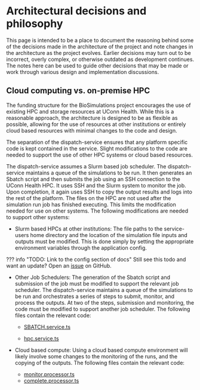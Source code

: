 # Architectural decisions and philosophy

This page is intended to be a place to document the reasoning behind some of the decisions made in the architecture of the project and note changes in the architecture as the project evolves. Earlier decisions may turn out to be incorrect, overly complex, or otherwise outdated as development continues. The notes here can be used to guide other decisions that may be made or work through various design and implementation discussions.

## Cloud computing vs. on-premise HPC

The funding structure for the BioSimulations project encourages the use of existing HPC and storage resources at UConn Health. While this is a reasonable approach, the architecture is designed to be as flexible as possible, allowing for the use of resources at other institutions or entirely cloud based resources with minimal changes to the code and design.

The separation of the dispatch-service ensures that any platform specific code is kept contained in the service. Slight modifications to the code are needed to support the use of other HPC systems or cloud based resources.

The dispatch-service assumes a Slurm based job scheduler. The dispatch-service maintains a queue of the simulations to be run. It then generates an Sbatch script and then submits the job using an SSH connection to the UConn Health HPC. It uses SSH and the Slurm system to monitor the job. Upon completion, it again uses SSH to copy the output results and logs into the rest of the platform. The files on the HPC are not used after the simulation run job has finished executing. This limits the modification needed for use on other systems. The following modifications are needed to support other systems:

- Slurm based HPCs at other institutions: The file paths to the service-users home directory and the location of the simulation file inputs and outputs must be modified. This is done simply by setting the appropriate environment variables through the application config.

??? info "TODO: Link to the config section of docs" 
    Still see this todo and want an update? Open an [issue](https://github.com/biosimulations/biosimulations/issues/new) on GitHub.

- Other Job Schedulers: The generation of the Sbatch script and submission of the job must be modified to support the relevant job scheduler. The dispatch-service maintains a queue of the simulations to be run and orchestrates a series of steps to submit, monitor, and process the outputs. At two of the steps, submission and monitoring, the code must be modified to support another job scheduler. The following files contain the relevant code:
    - [SBATCH.service.ts](https://github.com/biosimulations/biosimulations/blob/dev/apps/dispatch-service/src/app/services/SBATCH/SBATCH.service.ts)

    - [hpc.service.ts](https://github.com/biosimulations/biosimulations/blob/dev/apps/dispatch-service/src/app/services/hpc/hpc.service.ts)

- Cloud based compute: 
Using a cloud based compute environment will likely involve some changes to the monitoring of the runs, and the copying of the outputs. The following files contain the relevant code:
    - [monitor.processor.ts](https://github.com/biosimulations/biosimulations/blob/dev/apps/dispatch-service/src/app/submission/monitor.processor.ts)
    - [complete.processor.ts](https://github.com/biosimulations/biosimulations/blob/dev/apps/dispatch-service/src/app/submission/complete.processor.ts)